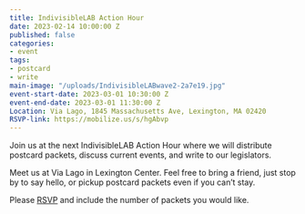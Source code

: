 ```yaml
---
title: IndivisibleLAB Action Hour
date: 2023-02-14 10:00:00 Z
published: false
categories:
- event
tags:
- postcard
- write
main-image: "/uploads/IndivisibleLABwave2-2a7e19.jpg"
event-start-date: 2023-03-01 10:30:00 Z
event-end-date: 2023-03-01 11:30:00 Z
Location: Via Lago, 1845 Massachusetts Ave, Lexington, MA 02420
RSVP-link: https://mobilize.us/s/hgAbvp
---
```


Join us at the next IndivisibleLAB Action Hour where we will distribute postcard packets, discuss current events, and write to our legislators. 

Meet us at Via Lago in Lexington Center. Feel free to bring a friend, just stop by to say hello, or pickup postcard packets even if you can’t stay. 

Please [RSVP](https://mobilize.us/s/hgAbvp) and include the number of packets you would like.